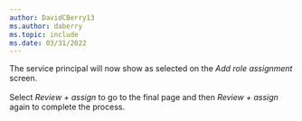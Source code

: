 ```yaml
---
author: DavidCBerry13
ms.author: daberry
ms.topic: include
ms.date: 03/31/2022
---
```

The service principal will now show as selected on the *Add role assignment* screen.<br>
<br>
Select *Review + assign* to go to the final page and then *Review + assign* again to complete the process.